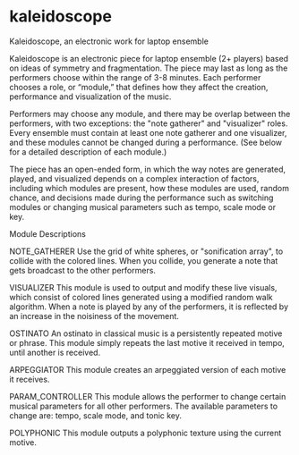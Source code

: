 # kaleidoscope
Kaleidoscope, an electronic work for laptop ensemble

Kaleidoscope is an electronic piece for laptop ensemble (2+ players) based on ideas of symmetry and fragmentation. The piece may last as long as the performers choose within the range of 3-8 minutes. Each performer chooses a role, or “module,” that defines how they affect the creation, performance and visualization of the music.

Performers may choose any module, and there may be overlap between the performers, with two exceptions: the "note gatherer" and "visualizer" roles. Every ensemble must contain at least one note gatherer and one visualizer, and these modules cannot be changed during a performance. (See below for a detailed description of each module.) 

The piece has an open-ended form, in which the way notes are generated, played, and visualized depends on a complex interaction of factors, including which modules are present, how these modules are used, random chance, and decisions made during the performance such as switching modules or changing musical parameters such as tempo, scale mode or key.

Module Descriptions

NOTE_GATHERER
Use the grid of white spheres, or "sonification array", to collide with the colored lines. When you collide, you generate a note that gets broadcast to the other performers.

VISUALIZER 
This module is used to output and modify these live visuals, which consist of colored lines generated using a modified random walk algorithm. When a note is played by any of the performers, it is reflected by an increase in the noisiness of the movement. 

OSTINATO
An ostinato in classical music is a persistently repeated motive or phrase. This module simply repeats the last motive it received in tempo, until another is received.

ARPEGGIATOR
This module creates an arpeggiated version of each motive it receives. 

PARAM_CONTROLLER
This module allows the performer to change certain musical parameters for all other performers. The available parameters to change are: tempo, scale mode, and tonic key.

POLYPHONIC
This module outputs a polyphonic texture using the current motive. 
